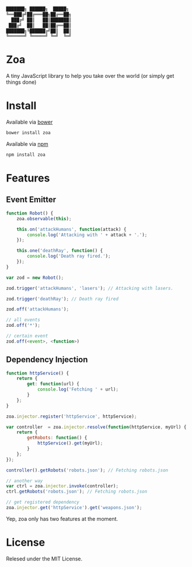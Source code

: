 ```bash
███████╗ ██████╗  █████╗
╚══███╔╝██╔═══██╗██╔══██╗
  ███╔╝ ██║   ██║███████║
 ███╔╝  ██║   ██║██╔══██║
███████╗╚██████╔╝██║  ██║
╚══════╝ ╚═════╝ ╚═╝  ╚═╝
```

# Zoa

A tiny JavaScript library to help you take over the world (or simply get things done)

# Install

Available via [bower](http://bower.io/)

```bash
bower install zoa
```

Available via [npm](https://www.npmjs.org/)

```bash
npm install zoa
```

# Features

## Event Emitter

```javascript
function Robot() {
    zoa.observable(this);

    this.on('attackHumans', function(attack) {
        console.log('Attacking with ' + attack + '.');
    });

    this.one('deathRay', function() {
        console.log('Death ray fired.');
    });
}

var zod = new Robot();

zod.trigger('attackHumans', 'lasers'); // Attacking with lasers.

zod.trigger('deathRay'); // Death ray fired

zod.off('attackHumans');

// all events
zod.off('*');

// certain event
zod.off(<event>, <function>)
```

## Dependency Injection

```javascript
function httpService() {
    return {
        get: function(url) {
            console.log('Fetching ' + url);
        }
    };
}

zoa.injector.register('httpService', httpService);

var controller  = zoa.injector.resolve(function(httpService, myUrl) {
    return {
        getRobots: function() {
            httpService().get(myUrl);
        }
    };
});

controller().getRobots('robots.json'); // Fetching robots.json

// another way
var ctrl = zoa.injector.invoke(controller);
ctrl.getRobots('robots.json'); // Fetching robots.json

// get registered dependency
zoa.injector.get('httpService').get('weapons.json');
```

Yep, zoa only has two features at the moment.

# License

Relesed under the MIT License.
